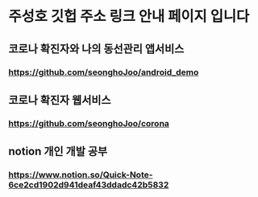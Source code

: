 # 주성호 깃헙 주소 링크 안내 페이지 입니다

## 코로나 확진자와 나의 동선관리 앱서비스
### https://github.com/seonghoJoo/android_demo



## 코로나 확진자 웹서비스
### https://github.com/seonghoJoo/corona



## notion 개인 개발 공부
### https://www.notion.so/Quick-Note-6ce2cd1902d941deaf43ddadc42b5832


